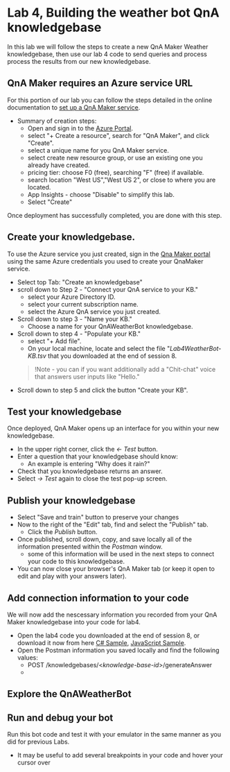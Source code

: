 # Lab 4, Building the weather bot QnA knowledgebase

In this lab we will follow the steps to create a new QnA Maker Weather knowledgebase, then use our lab 4 code to send queries and process process the results from our new knowledgebase. 

## QnA Maker requires an Azure service URL
For this portion of our lab you can follow the steps detailed in the online documentation to [set up a QnA Maker service](https://docs.microsoft.com/en-us/azure/cognitive-services/qnamaker/how-to/set-up-qnamaker-service-azure). 

* Summary of creation steps:
  - Open and sign in to the [Azure Portal](https://portal.azure.com/signin/index).
  - select "+ Create a resource", search for "QnA Maker", and click "Create".
  - select a unique name for you QnA Maker service.
  - select create new resource group, or use an existing one you already have created.
  - pricing tier: choose F0 (free), searching "F" (free) if available.
  - search location "West US","West US 2", or close to where you are located.
  - App Insights - choose "Disable" to simplify this lab.
  - Select "Create"

Once deployment has successfully completed, you are done with this step.

## Create your knowledgebase.
To use the Azure service you just created, sign in the [Qna Maker portal](https://qnamaker.ai/) using the same Azure credentials you used to create your QnaMaker service.
* Select top Tab: "Create an knowledgebase"
* scroll down to Step 2 - "Connect your QnA service to your KB."
  - select your Azure Directory ID.
  - select your current subscription name.
  - select the Azure QnA service you just created.
* Scroll down to step 3 - "Name your KB."
  - Choose a name for your QnAWeatherBot knowledgebase.
* Scroll down to step 4 - "Populate your KB."
  - select "+ Add file".
  - On your local machine, locate and select the file "_Lab4WeatherBot-KB.tsv_ that you downloaded at the end of session 8.
  >!Note - you can if you want additionally add a "Chit-chat" voice that answers user inputs like "Hello."
* Scroll down to step 5 and click the button "Create your KB".

## Test your knowledgebase
Once deployed, QnA Maker opens up an interface for you within your new knowledgebase.
* In the upper right corner, click the _<- Test_ button.
* Enter a question that your knowledgebase should know:
  - An example is entering "Why does it rain?"
* Check that you knowledgebase returns an answer.
* Select _-> Test_ again to close the test pop-up screen.

## Publish your knowledgebase
* Select "Save and train" button to preserve your changes
* Now to the right of the "Edit" tab, find and select the "Publish" tab.
  - Click the _Publish_ button.
* Once published, scroll down, copy, and save locally all of the information presented within the *Postman* window.
  - some of this information will be used in the next steps to connect your code to this knowledgebase.
* You can now close your browser's QnA Maker tab (or keep it open to edit and play with your answers later).

## Add connection information to your code
We will now add the nescessary information you recorded from your QnA Maker knowledgebase into your code for lab4.
* Open the lab4 code you downloaded at the end of session 8, or download it now from here [C# Sample](https://aka.ms/cs-qna), [JavaScript Sample](https://aka.ms/js-qna-sample).
* Open the Postman information you saved locally and find the following values:
  - POST /knowledgebases/<*knowledge-base-id*>/generateAnswer
  - 

## Explore the QnAWeatherBot


## Run and debug your bot
Run this bot code and test it with your emulator in the same manner as you did for previous Labs. 
* It may be useful to add several breakpoints in your code and hover your cursor over 




